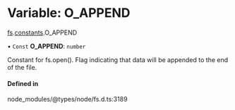 # Variable: O\_APPEND

[fs](../modules/fs.md).[constants](../modules/fs.constants.md).O_APPEND

• `Const` **O\_APPEND**: `number`

Constant for fs.open(). Flag indicating that data will be appended to the end of the file.

#### Defined in

node_modules/@types/node/fs.d.ts:3189
